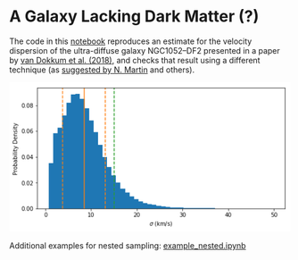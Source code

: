 # A Galaxy Lacking Dark Matter (?)

The code in this [notebook](https://github.com/pmplewa/NGC1052-DF2/blob/master/main.ipynb) reproduces an estimate for the velocity dispersion of the ultra-diffuse galaxy NGC1052–DF2 presented in a paper by [van Dokkum et al. (2018)](https://arxiv.org/abs/1803.10237), and checks that result using a different technique (as [suggested by N. Martin](https://twitter.com/nfmartin1980/status/982245161735372804) and others).

[![](preview.png)](https://github.com/pmplewa/NGC1052-DF2/blob/master/main.ipynb)

Additional examples for nested sampling: [example_nested.ipynb](https://github.com/pmplewa/NGC1052-DF2/blob/master/example_nested.ipynb)
